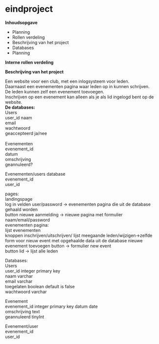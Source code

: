 # eindproject

<b>Inhoudsopgave</b>  
<ul><li>Planning  </li>
<li>Rollen verdeling  </li>
<li>Beschrijving van het project</li>
<li>Databases </li> 
<li>Planning </li> 
</ul>

<b>Interne rollen verdeling </b> 


<b>Beschrijving van het project </b> 

Een website voor een club, met een inlogsysteem voor leden.  
Daarnaast een evenementen pagina waar leden op in kunnen schrijven.   
De leden kunnen zelf een evenement toevoegen.   
Inschrijven op een evenement kan alleen als je als lid ingelogd bent op de website.   
<b>De databases:</b>  
Users  
  user_id 
  naam  
  email  
  wachtwoord  
  geaccepteerd ja/nee  
  <br>
Evenementen  
  evenement_id  
  datum  
  omschrijving  
  geannuleerd?  
  
Evenementen/users database  
  evenement_id  
  user_id  
  
  pages:  
  landingspage  
    log in velden user/password -> evenementen pagina die uit de database gehaald worden  
          button nieuwe aanmelding -> nieuwe pagina met formulier naam/email/password   
  evenementen pagina:  
    lijst evenementen   
    knoppen inschrijven/uitschrijven/ lijst meegaande leden/wijzigen->zelfde form voor nieuw event met opgehaalde data uit de database 
    nieuwe evenement toevoegen button -> formulier new event  
    button lid -> lijst alle leden  
    
 Databases:  
 Users  
  user_id integer primary key  
  naam varchar  
  email varchar  
  toegelaten boolean default is false    
  wachtwoord varchar  
  
 Evenement  
  evenement_id integer primary key 
  datum date  
  omschrijving text    
  geannuleerd tinyInt  
  
 Evenement/user  
  evenement_id  
  user_id  
  
  
  
    
